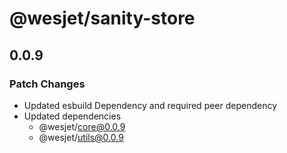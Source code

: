 # @wesjet/sanity-store

## 0.0.9

### Patch Changes

- Updated esbuild Dependency and required peer dependency
- Updated dependencies
  - @wesjet/core@0.0.9
  - @wesjet/utils@0.0.9
